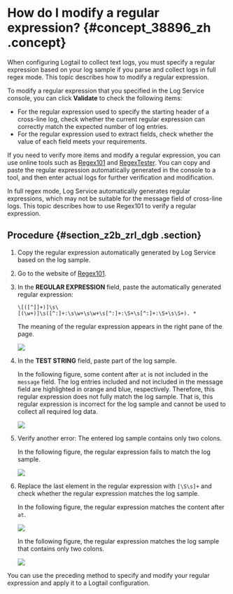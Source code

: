 # How do I modify a regular expression? {#concept_38896_zh .concept}

When configuring Logtail to collect text logs, you must specify a regular expression based on your log sample if you parse and collect logs in full regex mode. This topic describes how to modify a regular expression.

To modify a regular expression that you specified in the Log Service console, you can click **Validate** to check the following items:

-   For the regular expression used to specify the starting header of a cross-line log, check whether the current regular expression can correctly match the expected number of log entries.
-   For the regular expression used to extract fields, check whether the value of each field meets your requirements.

If you need to verify more items and modify a regular expression, you can use online tools such as [Regex101](https://regex101.com/) and [RegexTester](https://www.regextester.com/). You can copy and paste the regular expression automatically generated in the console to a tool, and then enter actual logs for further verification and modification.

In full regex mode, Log Service automatically generates regular expressions, which may not be suitable for the message field of cross-line logs. This topic describes how to use Regex101 to verify a regular expression.

## Procedure {#section_z2b_zrl_dgb .section}

1.  Copy the regular expression automatically generated by Log Service based on the log sample.
2.  Go to the website of [Regex101](https://regex101.com/).
3.  In the **REGULAR EXPRESSION** field, paste the automatically generated regular expression:

    ```
    \[([^]]+)]\s\[(\w+)]\s([^:]+:\s\w+\s\w+\s[^:]+:\S+\s[^:]+:\S+\s\S+). *
    ```

    The meaning of the regular expression appears in the right pane of the page.

    ![](http://static-aliyun-doc.oss-cn-hangzhou.aliyuncs.com/assets/img/13296/156819006334348_en-US.png)

4.  In the **TEST STRING** field, paste part of the log sample.

    In the following figure, some content after `at` is not included in the `message` field. The log entries included and not included in the message field are highlighted in orange and blue, respectively. Therefore, this regular expression does not fully match the log sample. That is, this regular expression is incorrect for the log sample and cannot be used to collect all required log data.

    ![](http://static-aliyun-doc.oss-cn-hangzhou.aliyuncs.com/assets/img/13296/156819006334349_en-US.png)

5.  Verify another error: The entered log sample contains only two colons.

    In the following figure, the regular expression fails to match the log sample.

    ![](http://static-aliyun-doc.oss-cn-hangzhou.aliyuncs.com/assets/img/13296/156819006334350_en-US.png)

6.  Replace the last element in the regular expression with `[\S\s]+` and check whether the regular expression matches the log sample.

    In the following figure, the regular expression matches the content after `at`.

    ![](http://static-aliyun-doc.oss-cn-hangzhou.aliyuncs.com/assets/img/13296/156819006334351_en-US.png)

    In the following figure, the regular expression matches the log sample that contains only two colons.

    ![](http://static-aliyun-doc.oss-cn-hangzhou.aliyuncs.com/assets/img/13296/156819006334352_en-US.png)


You can use the preceding method to specify and modify your regular expression and apply it to a Logtail configuration.


